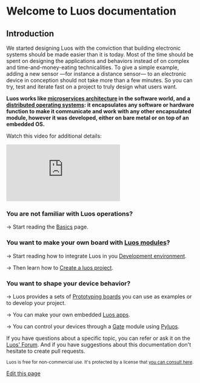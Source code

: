 # Welcome to Luos documentation

## Introduction

We started designing Luos with the conviction that building electronic systems should be made easier than it is today. Most of the time should be spent on designing the applications and behaviors instead of on complex and time-and-money-eating technicalities. To give a simple example, adding a new sensor &mdash;for instance a distance sensor&mdash; to an electronic device in conception should not take more than a few minutes. So you can try, test and iterate fast on a project to truly design what users want.

**Luos works like <a href="https://en.wikipedia.org/wiki/Microservices" target="_blank">microservices architecture</a> in the software world, and a <a href="https://en.wikipedia.org/wiki/Distributed_operating_system" target="_blank">distributed operating systems</a>: it encapsulates any software or hardware function to make it communicate and work with any other encapsulated module, however it was developed, either on bare metal or on top of an embedded OS.**

Watch this video for additional details:

<iframe class="cust_video" src="https://www.youtube.com/embed/xQe3z0M_FE8?feature=oembed" frameborder="0" allow="accelerometer; autoplay; encrypted-media; gyroscope; picture-in-picture" allowfullscreen></iframe><br />

### You are not familiar with Luos operations?

&#8594; Start reading the [Basics](/pages/overview/general-basics.md) page.

### You want to make your own board with [Luos modules](/pages/low/modules/create-modules.md)?

&#8594; Start reading how to integrate Luos in you [Development environment](/pages/low/dev-env.md).

&#8594; Then learn how to [Create a luos project](/pages/low/modules/create-project.md).

### You want to shape your device behavior?

&#8594; Luos provides a sets of [Prototyping boards](/pages/prototyping_boards/boards-list.md) you can use as examples or to develop your project.

&#8594; You can make your own embedded [Luos apps](/pages/low/modules/create-modules.md).

&#8594; You can control your devices through a [Gate](/pages/high/modules_list/gate.md) module using [Pyluos](/pages/high/pyluos.md).

If you have questions about a specific topic, you can refer or ask it on the <a href="https://community.luos.io" target="_blank">Luos' Forum</a>. And if you have suggestions about this documentation don't hesitate to create pull requests.

<small>Luos is free for non-commercial use. It's protected by a license that <a href="https://github.com/Luos-io/Luos/blob/master/LICENSE.md" target="_blank">you can consult here</a>.</small>

<div class="cust_edit_page"><a href="https://{{gh_path}}/index.md">Edit this page</a></div>

